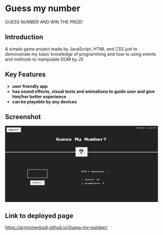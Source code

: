 # Guess my number

GUESS NUMBER AND WIN THE PRIZE!

## Introduction

A simple game project made by JavaScript, HTML and CSS just to demonstrate my basic knowledge of programming and how to using events and methods to manipulate DOM by JS

## Key Features

- **user friendly app**
- **has sound effects, visual texts and animations to guide user and give him/her better experience**
- **can be playeble by any devices**

## Screenshot

![Screenshot of the app](screenshot/Guess-my-number.png)

## Link to deployed page

https://arminmeybodi.github.io/Guess-my-number/
